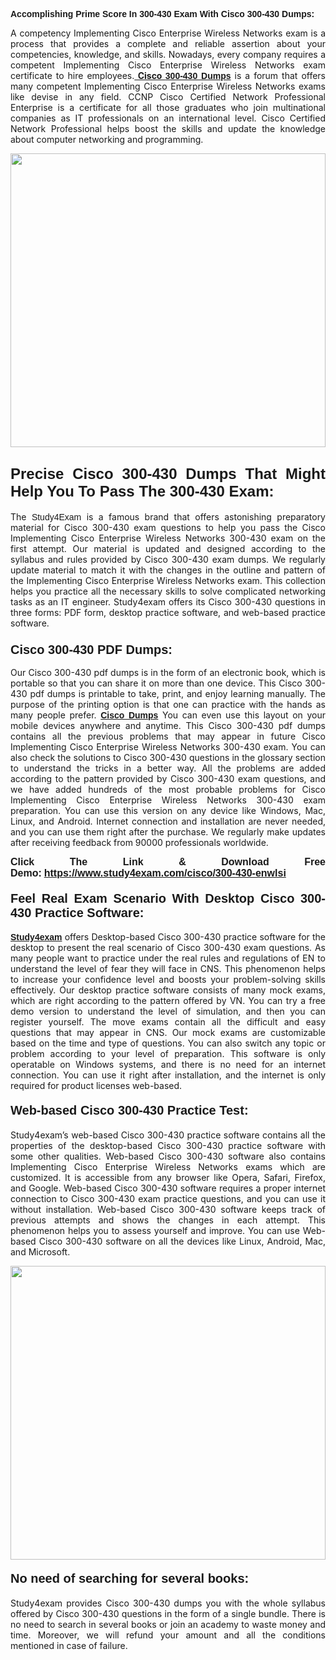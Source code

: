 <span style="font-family:Lucida Sans Unicode,Lucida Grande,sans-serif;"><strong>Accomplishing Prime Score In 300-430 Exam With Cisco 300-430 Dumps:</strong></span></h1>

<p style="text-align: justify;">A competency Implementing Cisco Enterprise Wireless Networks exam is a process that provides a complete and reliable assertion about your competencies, knowledge, and skills. Nowadays, every company requires a competent Implementing Cisco Enterprise Wireless Networks exam certificate to hire employees.<a href="https://www.study4exam.com/cisco/300-430-valid-dumps"><strong> Cisco <span style="font-family:Verdana,Geneva,sans-serif;">300-430 Dumps</span></strong></a> is a forum that offers many competent Implementing Cisco Enterprise Wireless Networks exams like devise in any field. CCNP Cisco Certified Network Professional Enterprise is a certificate for all those graduates who join multinational companies as IT professionals on an international level. Cisco Certified Network Professional helps boost the skills and update the knowledge about computer networking and programming.</p>

<p style="text-align: justify;"><a href="https://www.study4exam.com/cisco/300-430-enwlsi"><img alt="" src="https://lh3.googleusercontent.com/pw/AL9nZEVlv7Ske_7_4HBAyUdTuN-7WvZcN6USfD6boPasgRTsSOgYJDiupUICTUV6X1uu6AGge2hWciDKxhKOVo3NFQUTTQUskCQl05KIpPWzKoMrqE_mCRGOXTps-Wcp07HSL0DIbWWBcBIFUI3Ea8n_KHg=w1659-h933-no" style="width: 100%; height: 470px;" /></a></p>

<h2 style="text-align: justify;"><span style="font-family:Lucida Sans Unicode,Lucida Grande,sans-serif;"><strong><span style="font-size:24px;">Precise Cisco 300-430 Dumps That Might Help You To Pass The 300-430 Exam:</span></strong></span></h2>

<p style="text-align: justify;">The <span style="font-family:Lucida Sans Unicode,Lucida Grande,sans-serif;">Study4Exam</span> is a famous brand that offers astonishing preparatory material for Cisco 300-430 exam questions to help you pass the Cisco Implementing Cisco Enterprise Wireless Networks 300-430 exam on the first attempt. Our material is updated and designed according to the syllabus and rules provided by Cisco 300-430 exam dumps. We regularly update material to match it with the changes in the outline and pattern of the Implementing Cisco Enterprise Wireless Networks exam. This collection helps you practice all the necessary skills to solve complicated networking tasks as an IT engineer. Study4exam offers its Cisco 300-430 questions in three forms: PDF form, desktop practice software, and web-based practice software. </p>

<h3 style="text-align: justify;"><strong><span style="font-size:20px;"><span style="font-family:Lucida Sans Unicode,Lucida Grande,sans-serif;">Cisco 300-430 PDF Dumps:</span></span></strong></h3>

<p style="text-align: justify;">Our Cisco 300-430 pdf dumps is in the form of an electronic book, which is portable so that you can share it on more than one device. This Cisco 300-430 pdf dumps is printable to take, print, and enjoy learning manually. The purpose of the printing option is that one can practice with the hands as many people prefer. <a href="https://www.study4exam.com/cisco-exams"><span style="font-family:Lucida Sans Unicode,Lucida Grande,sans-serif;"><strong>Cisco Dumps</strong></span></a> You can even use this layout on your mobile devices anywhere and anytime. This Cisco 300-430 pdf dumps contains all the previous problems that may appear in future Cisco Implementing Cisco Enterprise Wireless Networks 300-430 exam. You can also check the solutions to Cisco 300-430 questions in the glossary section to understand the tricks in a better way. All the problems are added according to the pattern provided by Cisco 300-430 exam questions, and we have added hundreds of the most probable problems for Cisco Implementing Cisco Enterprise Wireless Networks 300-430 exam preparation. You can use this version on any device like Windows, Mac, Linux, and Android. Internet connection and installation are never needed, and you can use them right after the purchase. We regularly make updates after receiving feedback from 90000 professionals worldwide.</p>

<p style="text-align: justify;"><span style="font-family:Lucida Sans Unicode,Lucida Grande,sans-serif;"><strong><span style="font-size:16px;">Click The Link & Download Free Demo:</span></strong></span> <strong><span style="font-family:Lucida Sans Unicode,Lucida Grande,sans-serif;"><span style="font-size:16px;"><a href="https://www.study4exam.com/cisco/300-430-enwlsi">https://www.study4exam.com/cisco/300-430-enwlsi</a></span></span></strong></p>

<h4 style="text-align: justify;"><strong><span style="font-family:Lucida Sans Unicode,Lucida Grande,sans-serif;"><span style="font-size:20px;">Feel Real Exam Scenario With Desktop Cisco 300-430 Practice Software:</span></span></strong></h4>

<p style="text-align: justify;"><a href="https://www.study4exam.com/"><span style="font-family:Verdana,Geneva,sans-serif;"><strong>Study4exam</strong></span></a> offers Desktop-based Cisco 300-430 practice software for the desktop to present the real scenario of Cisco 300-430 exam questions. As many people want to practice under the real rules and regulations of EN to understand the level of fear they will face in CNS. This phenomenon helps to increase your confidence level and boosts your problem-solving skills effectively. Our desktop practice software consists of many mock exams, which are right according to the pattern offered by VN. You can try a free demo version to understand the level of simulation, and then you can register yourself. The move exams contain all the difficult and easy questions that may appear in CNS. Our mock exams are customizable based on the time and type of questions. You can also switch any topic or problem according to your level of preparation. This software is only operatable on Windows systems, and there is no need for an internet connection. You can use it right after installation, and the internet is only required for product licenses web-based. </p>

<h4 style="text-align: justify;"><span style="font-family:Lucida Sans Unicode,Lucida Grande,sans-serif;"><strong><span style="font-size:20px;">Web-based Cisco 300-430 Practice Test:</span></strong></span></h4>

<p style="text-align: justify;">Study4exam’s web-based Cisco 300-430 practice software contains all the properties of the desktop-based Cisco 300-430 practice software with some other qualities. Web-based Cisco 300-430 software also contains Implementing Cisco Enterprise Wireless Networks exams which are customized. It is accessible from any browser like Opera, Safari, Firefox, and Google. Web-based Cisco 300-430 software requires a proper internet connection to Cisco 300-430 exam practice questions, and you can use it without installation. Web-based Cisco 300-430 software keeps track of previous attempts and shows the changes in each attempt. This phenomenon helps you to assess yourself and improve. You can use Web-based Cisco 300-430 software on all the devices like Linux, Android, Mac, and Microsoft.</p>

<p style="text-align: center;"><a href="https://www.study4exam.com/cisco/300-430-enwlsi"><img alt="" src="https://lh3.googleusercontent.com/pw/AL9nZEUUSkRyvc4gudeH81RsLWSZLUIhDbbix90UQ4Nknl42MiPXhE2WvgE6ynXQK8mQ23j1q8BlcR3zkz-sugUKDhmp-cvdF7FN6gsDIAW958mBJ52F35JmoMau5RsT1NIRYA6usGyWQMtl6sjcUF3Hd-w=w1659-h933-no" style="width: 100%; height: 470px;" /></a></p>

<h4 style="text-align: justify;"><span style="font-family:Lucida Sans Unicode,Lucida Grande,sans-serif;"><strong><span style="font-size:20px;">No need of searching for several books:</span></strong></span></h4>

<p style="text-align: justify;">Study4exam provides Cisco 300-430 dumps you with the whole syllabus offered by Cisco 300-430 questions in the form of a single bundle. There is no need to search in several books or join an academy to waste money and time. Moreover, we will refund your amount and all the conditions mentioned in case of failure.</p>
